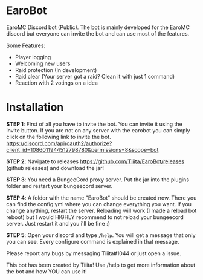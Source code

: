 # EaroBot
EaroMC Discord bot (Public). 
The bot is mainly developed for the EaroMC discord but everyone can invite the bot
and can use most of the features.

Some Features:

- Player logging
- Welcoming new users
- Raid protection (In development)
- Raid clear (Your server got a raid? Clean it with just 1 command)
- Reaction with 2 votings on a idea

# Installation 

**STEP 1**:
First of all you have to invite the bot. You can invite it using the invite button. If you are not on any server with the earobot
you can simply click on the following link to invite the bot. 
https://discord.com/api/oauth2/authorize?client_id=1086011944512798780&permissions=8&scope=bot

**STEP 2**:
Navigate to releases https://github.com/Tiiita/EaroBot/releases (github releases) and download the jar!

**STEP 3**:
You need a BungeeCord proxy server. Put the jar into the plugins folder and restart your bungeecord server.

**STEP 4**:
A folder with the name "EaroBot" should be created now. There you can find the config.yml where you can change everything you want.
If you change anything, restart the server. Reloading will work (I made a reload bot reboot) but I would HIGHLY recommend to not
reload your bungeecord server. Just restart it and you i'll be fine :)

**STEP 5**:
Open your discord and type `/help`.
You will get a message that only you can see. Every configure command is explained in that message.

Please report any bugs by messaging Tiiita#1044 or just open a issue. 

This bot has been created by Tiiita!
Use /help to get more information about the bot and how YOU can use it!

